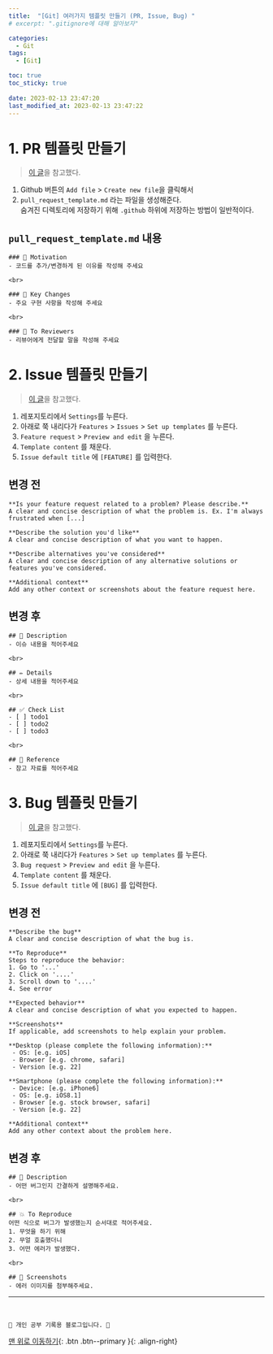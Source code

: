 ```yaml
---
title:  "[Git] 여러가지 템플릿 만들기 (PR, Issue, Bug) "
# excerpt: ".gitignore에 대해 알아보자"

categories:
  - Git
tags:
  - [Git]

toc: true
toc_sticky: true
 
date: 2023-02-13 23:47:20
last_modified_at: 2023-02-13 23:47:22
---
```


# 1. PR 템플릿 만들기

> [이 글](https://2jinishappy.tistory.com/337)을 참고했다.

1. Github 버튼의 `Add file` > `Create new file`을 클릭해서
2. `pull_request_template.md` 라는 파일을 생성해준다. <br>숨겨진 디렉토리에 저장하기 위해 `.github` 하위에 저장하는 방법이 일반적이다.

## `pull_request_template.md` 내용
```
### 🧐 Motivation
- 코드를 추가/변경하게 된 이유를 작성해 주세요

<br>

### 🎯 Key Changes
- 주요 구현 사항을 작성해 주세요

<br>

### 💬 To Reviewers
- 리뷰어에게 전달할 말을 작성해 주세요
```

# 2. Issue 템플릿 만들기
> [이 글](https://velog.io/@junh0328/%ED%98%91%EC%97%85%EC%9D%84-%EC%9C%84%ED%95%9C-%EA%B9%83%ED%97%88%EB%B8%8C-%EC%9D%B4%EC%8A%88-%EC%9E%91%EC%84%B1%ED%95%98%EA%B8%B0)을 참고했다.

1. 레포지토리에서 `Settings`를 누른다.
2. 아래로 쭉 내리다가 `Features` > `Issues` > `Set up templates` 를 누른다.
3. `Feature request` > `Preview and edit` 을 누른다.
4. `Template content` 를 채운다.
5. `Issue default title` 에 `[FEATURE]` 를 입력한다.


## 변경 전
```
**Is your feature request related to a problem? Please describe.**
A clear and concise description of what the problem is. Ex. I'm always frustrated when [...]

**Describe the solution you'd like**
A clear and concise description of what you want to happen.

**Describe alternatives you've considered**
A clear and concise description of any alternative solutions or features you've considered.

**Additional context**
Add any other context or screenshots about the feature request here.
```


## 변경 후
```
## 📄 Description
- 이슈 내용을 적어주세요

<br>

## ✏️ Details
- 상세 내용을 적어주세요

<br>

## ✅ Check List
- [ ] todo1
- [ ] todo2
- [ ] todo3

<br>

## 📍 Reference
- 참고 자료를 적어주세요
```

# 3. Bug 템플릿 만들기
> [이 글](https://shinsunyoung.tistory.com/35)을 참고했다.

1. 레포지토리에서 `Settings`를 누른다.
2. 아래로 쭉 내리다가 `Features` > `Set up templates` 를 누른다.
3. `Bug request` > `Preview and edit` 을 누른다.
4. `Template content` 를 채운다.
5. `Issue default title` 에 `[BUG]` 를 입력한다.


## 변경 전
```
**Describe the bug**
A clear and concise description of what the bug is.

**To Reproduce**
Steps to reproduce the behavior:
1. Go to '...'
2. Click on '....'
3. Scroll down to '....'
4. See error

**Expected behavior**
A clear and concise description of what you expected to happen.

**Screenshots**
If applicable, add screenshots to help explain your problem.

**Desktop (please complete the following information):**
 - OS: [e.g. iOS]
 - Browser [e.g. chrome, safari]
 - Version [e.g. 22]

**Smartphone (please complete the following information):**
 - Device: [e.g. iPhone6]
 - OS: [e.g. iOS8.1]
 - Browser [e.g. stock browser, safari]
 - Version [e.g. 22]

**Additional context**
Add any other context about the problem here.

```


## 변경 후
```
## 📄 Description
- 어떤 버그인지 간결하게 설명해주세요.

<br>

## 💥 To Reproduce
어떤 식으로 버그가 발생했는지 순서대로 적어주세요.
1. 무엇을 하기 위해
2. 무얼 호출했더니
3. 어떤 에러가 발생했다.

<br>

## 📸 Screenshots
- 에러 이미지를 첨부해주세요.
```









***
<br>

    💛 개인 공부 기록용 블로그입니다. 👻

[맨 위로 이동하기](#){: .btn .btn--primary }{: .align-right}